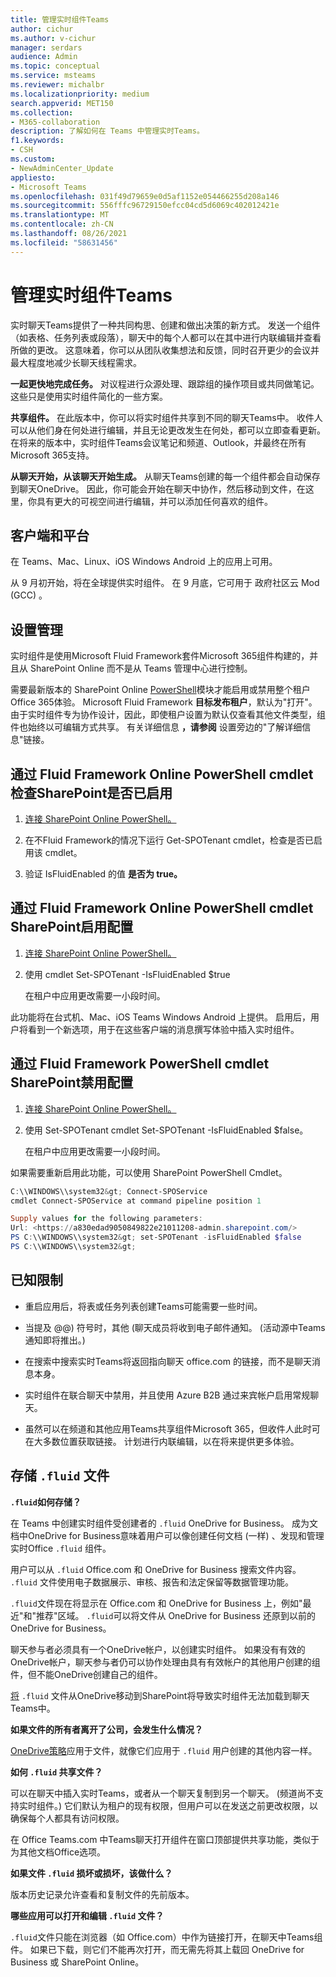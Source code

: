 ```yaml
---
title: 管理实时组件Teams
author: cichur
ms.author: v-cichur
manager: serdars
audience: Admin
ms.topic: conceptual
ms.service: msteams
ms.reviewer: michalbr
ms.localizationpriority: medium
search.appverid: MET150
ms.collection:
- M365-collaboration
description: 了解如何在 Teams 中管理实时Teams。
f1.keywords:
- CSH
ms.custom:
- NewAdminCenter_Update
appliesto:
- Microsoft Teams
ms.openlocfilehash: 031f49d79659e0d5af1152e054466255d208a146
ms.sourcegitcommit: 556fffc96729150efcc04cd5d6069c402012421e
ms.translationtype: MT
ms.contentlocale: zh-CN
ms.lasthandoff: 08/26/2021
ms.locfileid: "58631456"
---
```

# <a name="manage-live-components-in-teams"></a>管理实时组件Teams

实时聊天Teams提供了一种共同构思、创建和做出决策的新方式。 发送一个组件（如表格、任务列表或段落），聊天中的每个人都可以在其中进行内联编辑并查看所做的更改。 这意味着，你可以从团队收集想法和反馈，同时召开更少的会议并最大程度地减少长聊天线程需求。

**一起更快地完成任务。** 对议程进行众源处理、跟踪组的操作项目或共同做笔记。 这些只是使用实时组件简化的一些方案。

**共享组件。** 在此版本中，你可以将实时组件共享到不同的聊天Teams中。 收件人可以从他们身在何处进行编辑，并且无论更改发生在何处，都可以立即查看更新。 在将来的版本中，实时组件Teams会议笔记和频道、Outlook，并最终在所有Microsoft 365支持。

**从聊天开始，从该聊天开始生成。** 从聊天Teams创建的每一个组件都会自动保存到聊天OneDrive。 因此，你可能会开始在聊天中协作，然后移动到文件，在这里，你具有更大的可视空间进行编辑，并可以添加任何喜欢的组件。

## <a name="clients-and-platforms"></a>客户端和平台

在 Teams、Mac、Linux、iOS Windows Android 上的应用上可用。

从 9 月初开始，将在全球提供实时组件。 在 9 月底，它可用于 政府社区云 Mod (GCC) 。

## <a name="settings-management"></a>设置管理

实时组件是使用Microsoft Fluid Framework套件Microsoft 365组件构建的，并且从 SharePoint Online 而不是从 Teams 管理中心进行控制。

需要最新版本的 SharePoint Online [PowerShell](/office365/enterprise/powershell/manage-sharepoint-online-with-office-365-powershell)模块才能启用或禁用整个租户Office 365体验。 Microsoft Fluid Framework **目标发布租户**，默认为"打开"。 由于实时组件专为协作设计，因此，即使租户设置为默认仅查看其他文件类型，组件也始终以可编辑方式共享。 有关详细信息 **，请参阅** 设置旁边的"了解详细信息"链接。

## <a name="checking-if-the-fluid-framework-is-enabled-through-the-sharepoint-online-powershell-cmdlet"></a>通过 Fluid Framework Online PowerShell cmdlet 检查SharePoint是否已启用

1. [连接 SharePoint Online PowerShell。](/powershell/sharepoint/sharepoint-online/connect-sharepoint-online?view=sharepoint-ps#to-connect-with-a-user-name-and-password) 

2. 在不Fluid Framework的情况下运行 Get-SPOTenant cmdlet，检查是否已启用该 cmdlet。

3. 验证 IsFluidEnabled 的值 **是否为 true。**

## <a name="enabling-the-fluid-framework-through-the-sharepoint-online-powershell-cmdlet"></a>通过 Fluid Framework Online PowerShell cmdlet SharePoint启用配置 

1. [连接 SharePoint Online PowerShell。](/powershell/sharepoint/sharepoint-online/connect-sharepoint-online?view=sharepoint-ps#to-connect-with-a-user-name-and-password) 

2. 使用 cmdlet Set-SPOTenant -IsFluidEnabled $true 
   
   在租户中应用更改需要一小段时间。 

此功能将在台式机、Mac、iOS Teams Windows Android 上提供。 启用后，用户将看到一个新选项，用于在这些客户端的消息撰写体验中插入实时组件。

## <a name="disabling-fluid-framework-through-sharepoint-online-powershell-cmdlet"></a>通过 Fluid Framework PowerShell cmdlet SharePoint禁用配置

1. [连接 SharePoint Online PowerShell。](/powershell/sharepoint/sharepoint-online/connect-sharepoint-online?view=sharepoint-ps)

2. 使用 Set-SPOTenant cmdlet Set-SPOTenant -IsFluidEnabled $false。 

   在租户中应用更改需要一小段时间。 

如果需要重新启用此功能，可以使用 SharePoint PowerShell Cmdlet。

```powershell
C:\\WINDOWS\\system32&gt; Connect-SPOService
cmdlet Connect-SPOService at command pipeline position 1

Supply values for the following parameters:
Url: <https://a830edad9050849822e21011208-admin.sharepoint.com/>
PS C:\\WINDOWS\\system32&gt; set-SPOTenant -isFluidEnabled $false
PS C:\\WINDOWS\\system32&gt;
```

## <a name="known-limitations"></a>已知限制

- 重启应用后，将表或任务列表创建Teams可能需要一些时间。

- 当提及 @@) 符号时，其他 (聊天成员将收到电子邮件通知。  (活动源中Teams通知即将推出。) 

- 在搜索中搜索实时Teams将返回指向聊天 office.com 的链接，而不是聊天消息本身。

- 实时组件在联合聊天中禁用，并且使用 Azure B2B 通过来宾帐户启用常规聊天。

- 虽然可以在频道和其他应用Teams共享组件Microsoft 365，但收件人此时可在大多数位置获取链接。 计划进行内联编辑，以在将来提供更多体验。

## <a name="storage-of-fluid-files"></a>存储 `.fluid` 文件

**`.fluid`如何存储？**

在 Teams 中创建实时组件受创建者的 `.fluid` OneDrive for Business。 成为文档中OneDrive for Business意味着用户可以像创建任何文档 (一样) 、发现和管理实时Office `.fluid` 组件。

用户可以从 `.fluid` Office.com 和 OneDrive for Business 搜索文件内容。
`.fluid` 文件使用电子数据展示、审核、报告和法定保留等数据管理功能。

`.fluid`文件现在将显示在 Office.com 和 OneDrive for Business 上，例如"最近"和"推荐"区域。
`.fluid`可以将文件从 OneDrive for Business 还原到以前的OneDrive for Business。

聊天参与者必须具有一个OneDrive帐户，以创建实时组件。 如果没有有效的OneDrive帐户，聊天参与者仍可以协作处理由具有有效帐户的其他用户创建的组件，但不能OneDrive创建自己的组件。

[将](https://support.microsoft.com/en-us/office/move-files-and-folders-between-onedrive-and-sharepoint-5916f90d-f58a-4bf9-b135-10853f516d0b) `.fluid` 文件从OneDrive移动到SharePoint将导致实时组件无法加载到聊天Teams中。

**如果文件的所有者离开了公司，会发生什么情况？**

[OneDrive策略](/microsoft-365/compliance/retention-policies-sharepoint?view=o365-worldwide#when-a-user-leaves-the-organization)应用于文件，就像它们应用于 `.fluid` 用户创建的其他内容一样。

**如何 `.fluid` 共享文件？**

可以在聊天中插入实时Teams，或者从一个聊天复制到另一个聊天。  (频道尚不支持实时组件。) 它们默认为租户的现有权限，但用户可以在发送之前更改权限，以确保每个人都具有访问权限。

在 Office Teams.com 中Teams聊天打开组件在窗口顶部提供共享功能，类似于为其他文档Office选项。

**如果文件 `.fluid` 损坏或损坏，该做什么？**

版本历史记录允许查看和复制文件的先前版本。

**哪些应用可以打开和编辑 `.fluid` 文件？**

`.fluid`文件只能在浏览器（如 Office.com）中作为链接打开，在聊天中Teams组件。 如果已下载，则它们不能再次打开，而无需先将其上载回 OneDrive for Business 或 SharePoint Online。
